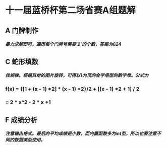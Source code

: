 # 十一届蓝桥杯第二场省赛A组题解

## A 门牌制作

##### 暴力求解即可，遍历每个门牌号需要‘2’的个数，答案为624

## C 蛇形填数



##### 找规律。将题目给的图片旋转，可得以1为顶的金字塔型的数字堆。公式为

### f(x) = {[1 + (x - 1) *2] *  (x - 1) *2}/2 + [(x - 1) *2 + 1] / 2

### = 2 * x^2 - 2 * x +1

## F 成绩分析

##### 注意输出格式。最后的平均成绩是小数，而内置函数多为int型，所以也要注意不同的数据类型使用。